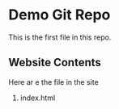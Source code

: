 # Demo Git Repo

This is the first file in this repo.

## Website Contents
Here ar e the file in the site
1. index.html